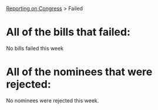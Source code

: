 [Reporting on Congress](index.md) &gt; Failed

All of the bills that failed:
============================

No bills failed this week

All of the nominees that were rejected:
======================================

No nominees were rejected this week.

